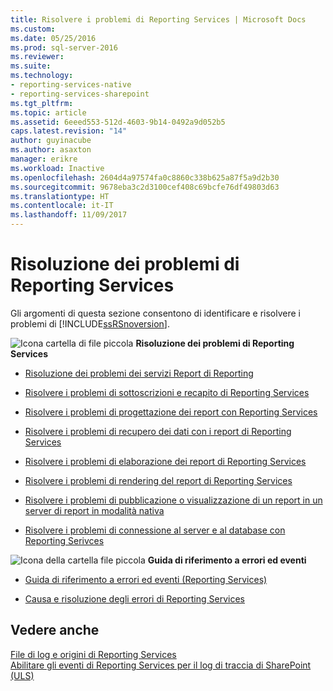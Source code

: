 ```yaml
---
title: Risolvere i problemi di Reporting Services | Microsoft Docs
ms.custom: 
ms.date: 05/25/2016
ms.prod: sql-server-2016
ms.reviewer: 
ms.suite: 
ms.technology:
- reporting-services-native
- reporting-services-sharepoint
ms.tgt_pltfrm: 
ms.topic: article
ms.assetid: 6eeed553-512d-4603-9b14-0492a9d052b5
caps.latest.revision: "14"
author: guyinacube
ms.author: asaxton
manager: erikre
ms.workload: Inactive
ms.openlocfilehash: 2604d4a97574fa0c8860c338b625a87f5a9d2b30
ms.sourcegitcommit: 9678eba3c2d3100cef408c69bcfe76df49803d63
ms.translationtype: HT
ms.contentlocale: it-IT
ms.lasthandoff: 11/09/2017
---
```

# <a name="troubleshoot-reporting-services"></a>Risoluzione dei problemi di Reporting Services
  Gli argomenti di questa sezione consentono di identificare e risolvere i problemi di [!INCLUDE[ssRSnoversion](../../includes/ssrsnoversion-md.md)].  

![Icona cartella di file piccola](../../reporting-services/troubleshooting/media/filefolder-small.png)   **Risoluzione dei problemi di Reporting Services**  
+ [Risoluzione dei problemi dei servizi Report di Reporting](../../reporting-services/troubleshooting/troubleshoot-reporting-services-report-issues.md)    
+  [Risolvere i problemi di sottoscrizioni e recapito di Reporting Services](../../reporting-services/troubleshooting/troubleshoot-reporting-services-subscriptions-and-delivery.md)  

+  [Risolvere i problemi di progettazione dei report con Reporting Services](../../reporting-services/troubleshooting/troubleshoot-report-design-issues-with-reporting-services.md)  

+  [Risolvere i problemi di recupero dei dati con i report di Reporting Services](../../reporting-services/troubleshooting/troubleshoot-data-retrieval-issues-with-reporting-services-reports.md)  

+  [Risolvere i problemi di elaborazione dei report di Reporting Services](../../reporting-services/troubleshooting/troubleshoot-processing-of-reporting-services-reports.md)  

+  [Risolvere i problemi di rendering del report di Reporting Services](../../reporting-services/troubleshooting/troubleshoot-reporting-services-report-rendering-issues.md)  

+  [Risolvere i problemi di pubblicazione o visualizzazione di un report in un server di report in modalità nativa](../../reporting-services/troubleshooting/troubleshoot-publishing-or-viewing-a-report-on-a-native-mode-report-server.md)  

+  [Risolvere i problemi di connessione al server e al database con Reporting Serivces](troubleshoot-server-and-database-connection-problems-with-reporting-services.md)  

 ![Icona della cartella file piccola](../../reporting-services/troubleshooting/media/filefolder-small.png)   **Guida di riferimento a errori ed eventi**  
 + [Guida di riferimento a errori ed eventi &#40;Reporting Services&#41;](../../reporting-services/troubleshooting/errors-and-events-reference-reporting-services.md)  

+  [Causa e risoluzione degli errori di Reporting Services](../../reporting-services/troubleshooting/cause-and-resolution-of-reporting-services-errors.md)  

## <a name="see-also"></a>Vedere anche  
 [File di log e origini di Reporting Services](../../reporting-services/report-server/reporting-services-log-files-and-sources.md)   
 [Abilitare gli eventi di Reporting Services per il log di traccia di SharePoint &#40;ULS&#41;](../../reporting-services/report-server/turn-on-reporting-services-events-for-the-sharepoint-trace-log-uls.md)  
